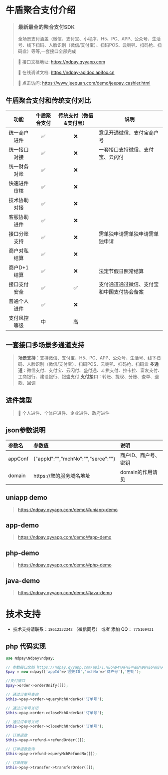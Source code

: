 # 牛盾聚合支付介绍
>### 最新最全的聚合支付SDK
> 全场景支付涵盖（微信、支付宝、小程序、H5、PC、APP、公众号、生活号、线下扫码、人脸识别（微信/支付宝）、扫码POS、云喇叭、扫码枪、扫码盒）等等,一套接口全部完成

>🚀 接口文档地址: https://ndpay.qyyapp.com
>
>🚀 在线调试文档: https://ndpay-apidoc.apifox.cn
>
>🚀 点击访问: https://www.jeequan.com/demo/jeepay_cashier.html

## 牛盾聚合支付和传统支付对比
|   功能    | 牛盾聚合支付 | 传统支付（微信&支付宝） | 说明                    |
|:-------:|:------:|:------------:|-----------------------|
| 统一商户进件  |   ✅    |      ❌       | 意见开通微信、支付宝商户号         |
| 统一接口对接  |   ✅    |      ❌       | 一套接口支持微信、支付宝、云闪付      |
| 统一财务对账  |   ✅    |      ❌       |                       |
| 快速进件审核  |   ✅    |      ❌       |                       |
| 技术协助对接  |   ✅    |      ❌       |                       |
| 客服协助进件  |   ✅    |      ❌       |                       |
| 接口分账支持  |   ✅    |      ❌       | 需单独申请需单独申请需单独申请       |
| 商户对私结算  |   ✅    |      ❌       |                       |
| 商户D+1结算 |   ✅    |      ❌       | 法定节假日照常结算             |
| 接口支付安全  |   ✅    |      ✅       | 支付通道通过微信、支付宝和中国支付协会备案 |
| 普通个人进件  |   ✅    |      ❌       |                       |
| 支付风控等级  |   中    |      高       |                       |


## 一套接口多场景多通道支持
> **场景支持**：支持微信、支付宝、H5、PC、APP、公众号、生活号、线下扫码、人脸识别（微信/支付宝）、扫码POS、云喇叭、扫码枪、扫码盒
> **多通道**：微信支付、支付宝、云闪付、盛付通、斗拱支付、拉卡拉、富友支付、工商银行、建设银行、银盛支付
> **支付接口**：转账、提现、分账、查单、退款、回调

## 进件类型
>🚀 个人进件、个体户进件、企业进件、政府进件

## json参数说明
|参数名|参数值|说明|
| :--- | :--- | :--- |
|appConf|{"appId":"","mchNo":"","serce":""}|商户ID、商户号、密钥|
|domain|https://您的服务域名地址|domain的作用请见|

## uniapp demo
>https://ndpay.qyyapp.com/demo/#uniapp-demo
## app-demo
>https://ndpay.qyyapp.com/demo/#app-demo
## php-demo
>https://ndpay.qyyapp.com/demo/#php-demo
## java-demo
>https://ndpay.qyyapp.com/demo/#java-demo

# 技术支持
- 技术支持请联系：`18612332342` （微信同号） 或者 添加 QQ： `775169431`


## php 代码实现
``` php
use Ndpay\Ndpay\ndpay;

// 参数接口文档 https://ndpay.qyyapp.com/api/1.%E6%94%AF%E4%BB%98%E6%8E%A5%E5%8F%A3/1.html#%E8%AF%B7%E6%B1%82%E5%8F%82%E6%95%B0
$pay = new ndpay(['appId'=>'应用ID','mchNo'=>'商户号'],'密钥');

//支付接口
$pay->order->orderUnify([]);

// 通过订单号查询
$this->pay->order->queryMchOrderNo('订单号');

// 通过订单号关闭
$this->pay->order->closeMchOrderNo('订单号');

// 通过订单号关闭
$this->pay->order->closeMchOrderNo('订单号');

// 订单退款
$this->pay->refund->refundOrder([]);

// 订单退款查询
$this->pay->refund->queryMchRefundNo([]);

// 订单转账
$this->pay->transfer->transferOrder([]);
```